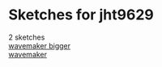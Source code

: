# Sketches for jht9629
2 sketches  
[wavemaker bigger](https://editor.p5js.org/jht9629/sketches/yDFyRq6AK)<!-- 2021-09-09T00:09:28.192Z -->  
[wavemaker](https://editor.p5js.org/jht9629/sketches/fb7Kz-whg)<!-- 2021-09-09T00:07:48.862Z -->  